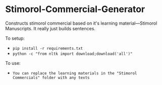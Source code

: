 # Stimorol-Commercial-Generator
Constructs stimorol commercial based on it's learning material—Stimorol Manuscripts. It really just builds sentences.

To setup:
- `pip install -r requirements.txt`
- `python -c "from nltk import download;download('all')"`

To use:
- `You can replace the learning materials in the "Stimorol Commercials" folder with any texts`
